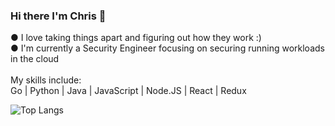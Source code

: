 ### Hi there I'm Chris 👋
● I love taking things apart and figuring out how they work :)<br />
● I'm currently a Security Engineer focusing on securing running workloads in the cloud 
<br />
<br />
My skills include:<br />
Go | Python | Java | JavaScript | Node.JS | React | Redux


![Top Langs](https://github-readme-stats.vercel.app/api/top-langs/?username=cking351&hide=smalltalk&theme=omni&layout=compact&hide_border=true)


<!--
**Cking351/Cking351** is a ✨ _special_ ✨ repository because its `README.md` (this file) appears on your GitHub profile.

Here are some ideas to get you started:

- 🔭 I’m currently working on ...
- 🌱 I’m currently learning ...
- 👯 I’m looking to collaborate on ...
- 🤔 I’m looking for help with ...
- 💬 Ask me about ...
- 📫 How to reach me: ...
- 😄 Pronouns: ...
- ⚡ Fun fact: ...
-->
